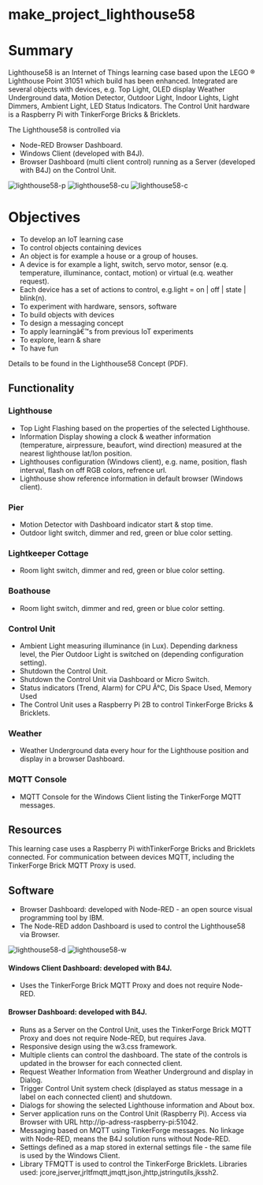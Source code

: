 # make_project_lighthouse58

# Summary
Lighthouse58 is an Internet of Things learning case based upon the LEGO ® Lighthouse Point 31051 which build has been enhanced.
Integrated are several objects with devices, e.g. Top Light, OLED display Weather Underground data, Motion Detector, Outdoor Light, Indoor Lights, Light Dimmers, Ambient Light, LED Status Indicators. The Control Unit hardware is a Raspberry Pi with TinkerForge Bricks & Bricklets.

The Lighthouse58 is controlled via
* Node-RED Browser Dashboard.
* Windows Client (developed with B4J).
* Browser Dashboard (multi client control) running as a Server (developed with B4J) on the Control Unit.

![lighthouse58-p](https://user-images.githubusercontent.com/47274144/52942457-5578ad00-336b-11e9-81a8-ed2c28b7a3a9.png)
![lighthouse58-cu](https://user-images.githubusercontent.com/47274144/52942452-54e01680-336b-11e9-8a37-7a781b9bd089.png)
![lighthouse58-c](https://user-images.githubusercontent.com/47274144/52942451-54e01680-336b-11e9-81fc-e89255de6044.png)

# Objectives
* To develop an IoT learning case
* To control objects containing devices
* An object is for example a house or a group of houses.
* A device is for example a light, switch, servo motor, sensor (e.q. temperature, illuminance, contact, motion) or virtual (e.q. weather request).
* Each device has a set of actions to control, e.g.light = on | off | state | blink(n).
* To experiment with hardware, sensors, software
* To build objects with devices
* To design a messaging concept
* To apply learningâ€™s from previous IoT experiments
* To explore, learn & share
* To have fun

Details to be found in the Lighthouse58 Concept (PDF).

## Functionality
### Lighthouse

* Top Light Flashing based on the properties of the selected Lighthouse.
* Information Display showing a clock & weather information (temperature, airpressure, beaufort, wind direction) measured at the nearest lighthouse lat/lon position.
* Lighthouses configuration (Windows client), e.g. name, position, flash interval, flash on off RGB colors, refrence url.
* Lighthouse show reference information in default browser (Windows client).

### Pier
* Motion Detector with Dashboard indicator start & stop time.
* Outdoor light switch, dimmer and red, green or blue color setting.

### Lightkeeper Cottage
* Room light switch, dimmer and red, green or blue color setting.

### Boathouse
* Room light switch, dimmer and red, green or blue color setting.

### Control Unit
* Ambient Light measuring illuminance (in Lux). Depending darkness level, the Pier Outdoor Light is switched on (depending configuration setting).
* Shutdown the Control Unit.
* Shutdown the Control Unit via Dashboard or Micro Switch.
* Status indicators (Trend, Alarm) for CPU Â°C, Dis Space Used, Memory Used
* The Control Unit uses a Raspberry Pi 2B to control TinkerForge Bricks & Bricklets.

### Weather
* Weather Underground data every hour for the Lighthouse position and display in a browser Dashboard.

### MQTT Console
* MQTT Console for the Windows Client listing the TinkerForge MQTT messages.

## Resources
This learning case uses a Raspberry Pi withTinkerForge Bricks and Bricklets connected.
For communication between devices MQTT, including the TinkerForge Brick MQTT Proxy is used.

## Software
* Browser Dashboard: developed with Node-RED - an open source visual programming tool by IBM.
* The Node-RED addon Dashboard is used to control the Lighthouse58 via Browser.

![lighthouse58-d](https://user-images.githubusercontent.com/47274144/52942455-5578ad00-336b-11e9-9173-99d1547558fe.png)
![lighthouse58-w](https://user-images.githubusercontent.com/47274144/52942459-5578ad00-336b-11e9-877e-b5e522618a05.png)

#### Windows Client Dashboard: developed with B4J.
* Uses the TinkerForge Brick MQTT Proxy and does not require Node-RED.

#### Browser Dashboard: developed with B4J.
* Runs as a Server on the Control Unit, uses the TinkerForge Brick MQTT Proxy and does not require Node-RED, but requires Java.
* Responsive design using the w3.css framework.
* Multiple clients can control the dashboard. The state of the controls is updated in the browser for each connected client.
* Request Weather Information from Weather Underground and display in Dialog.
* Trigger Control Unit system check (displayed as status message in a label on each connected client) and shutdown.
* Dialogs for showing the selected Lighthouse information and About box.
* Server application runs on the Control Unit (Raspberry Pi). Access via Browser with URL http://ip-adress-raspberry-pi:51042.
* Messaging based on MQTT using TinkerForge messages. No linkage with Node-RED, means the B4J solution runs without Node-RED.
* Settings defined as a map stored in external settings file - the same file is used by the Windows Client.
* Library TFMQTT is used to control the TinkerForge Bricklets. Libraries used: jcore,jserver,jrltfmqtt,jmqtt,json,jhttp,jstringutils,jkssh2.
